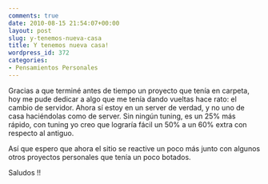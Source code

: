 ```yaml
---
comments: true
date: 2010-08-15 21:54:07+00:00
layout: post
slug: y-tenemos-nueva-casa
title: Y tenemos nueva casa!
wordpress_id: 372
categories:
- Pensamientos Personales
---
```


Gracias a que terminé antes de tiempo un proyecto que tenía en carpeta, hoy me pude dedicar a algo que me tenía dando vueltas hace rato: el cambio de servidor. Ahora sí estoy en un server de verdad, y no uno de casa haciéndolas como de server. Sin ningún tuning, es un 25% más rápido, con tuning yo creo que lograría fácil un 50% a un 60% extra con respecto al antiguo. 

Así que espero que ahora el sitio se reactive un poco más junto con algunos otros proyectos personales que tenía un poco botados.

Saludos !!
